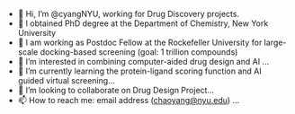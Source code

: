 - 👋 Hi, I’m @cyangNYU, working for Drug Discovery projects.
- 🌱 I obtained PhD degree at the Department of Chemistry, New York University
- 🌱 I am working as Postdoc Fellow at the Rockefeller University for large-scale docking-based screening (goal: 1 trillion compounds)
- 👀 I’m interested in combining computer-aided drug design and AI ...
- 🌱 I’m currently learning the protein-ligand scoring function and AI guided virtual screening...
- 💞️ I’m looking to collaborate on Drug Design Project...
- 📫 How to reach me: email address (chaoyang@nyu.edu) ...

<!---
cyangNYU/cyangNYU is a ✨ special ✨ repository because its `README.md` (this file) appears on your GitHub profile.
You can click the Preview link to take a look at your changes.
--->
